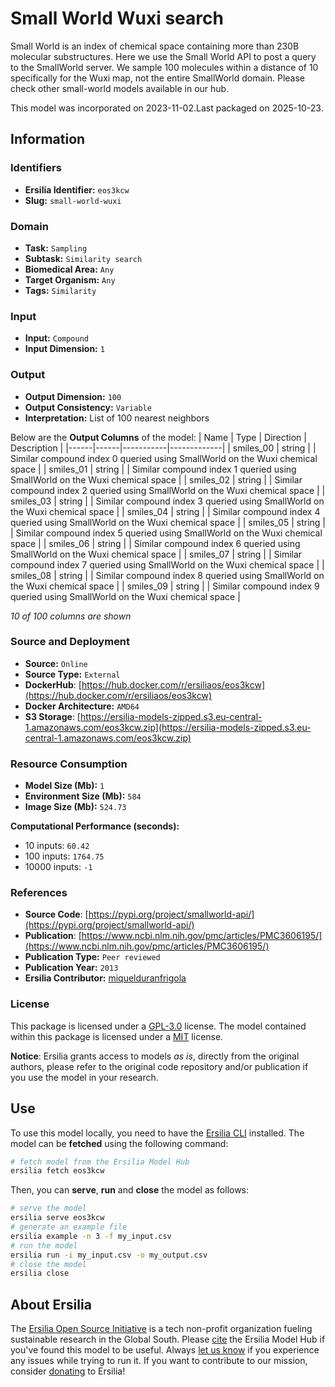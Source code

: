 # Small World Wuxi search

Small World is an index of chemical space containing more than 230B molecular substructures. Here we use the Small World API to post a query to the SmallWorld server. We sample 100 molecules within a distance of 10 specifically for the Wuxi map, not the entire SmallWorld domain. Please check other small-world models available in our hub.

This model was incorporated on 2023-11-02.Last packaged on 2025-10-23.

## Information
### Identifiers
- **Ersilia Identifier:** `eos3kcw`
- **Slug:** `small-world-wuxi`

### Domain
- **Task:** `Sampling`
- **Subtask:** `Similarity search`
- **Biomedical Area:** `Any`
- **Target Organism:** `Any`
- **Tags:** `Similarity`

### Input
- **Input:** `Compound`
- **Input Dimension:** `1`

### Output
- **Output Dimension:** `100`
- **Output Consistency:** `Variable`
- **Interpretation:** List of 100 nearest neighbors

Below are the **Output Columns** of the model:
| Name | Type | Direction | Description |
|------|------|-----------|-------------|
| smiles_00 | string |  | Similar compound index 0 queried using SmallWorld on the Wuxi chemical space |
| smiles_01 | string |  | Similar compound index 1 queried using SmallWorld on the Wuxi chemical space |
| smiles_02 | string |  | Similar compound index 2 queried using SmallWorld on the Wuxi chemical space |
| smiles_03 | string |  | Similar compound index 3 queried using SmallWorld on the Wuxi chemical space |
| smiles_04 | string |  | Similar compound index 4 queried using SmallWorld on the Wuxi chemical space |
| smiles_05 | string |  | Similar compound index 5 queried using SmallWorld on the Wuxi chemical space |
| smiles_06 | string |  | Similar compound index 6 queried using SmallWorld on the Wuxi chemical space |
| smiles_07 | string |  | Similar compound index 7 queried using SmallWorld on the Wuxi chemical space |
| smiles_08 | string |  | Similar compound index 8 queried using SmallWorld on the Wuxi chemical space |
| smiles_09 | string |  | Similar compound index 9 queried using SmallWorld on the Wuxi chemical space |

_10 of 100 columns are shown_
### Source and Deployment
- **Source:** `Online`
- **Source Type:** `External`
- **DockerHub**: [https://hub.docker.com/r/ersiliaos/eos3kcw](https://hub.docker.com/r/ersiliaos/eos3kcw)
- **Docker Architecture:** `AMD64`
- **S3 Storage**: [https://ersilia-models-zipped.s3.eu-central-1.amazonaws.com/eos3kcw.zip](https://ersilia-models-zipped.s3.eu-central-1.amazonaws.com/eos3kcw.zip)

### Resource Consumption
- **Model Size (Mb):** `1`
- **Environment Size (Mb):** `584`
- **Image Size (Mb):** `524.73`

**Computational Performance (seconds):**
- 10 inputs: `60.42`
- 100 inputs: `1764.75`
- 10000 inputs: `-1`

### References
- **Source Code**: [https://pypi.org/project/smallworld-api/](https://pypi.org/project/smallworld-api/)
- **Publication**: [https://www.ncbi.nlm.nih.gov/pmc/articles/PMC3606195/](https://www.ncbi.nlm.nih.gov/pmc/articles/PMC3606195/)
- **Publication Type:** `Peer reviewed`
- **Publication Year:** `2013`
- **Ersilia Contributor:** [miquelduranfrigola](https://github.com/miquelduranfrigola)

### License
This package is licensed under a [GPL-3.0](https://github.com/ersilia-os/ersilia/blob/master/LICENSE) license. The model contained within this package is licensed under a [MIT](LICENSE) license.

**Notice**: Ersilia grants access to models _as is_, directly from the original authors, please refer to the original code repository and/or publication if you use the model in your research.


## Use
To use this model locally, you need to have the [Ersilia CLI](https://github.com/ersilia-os/ersilia) installed.
The model can be **fetched** using the following command:
```bash
# fetch model from the Ersilia Model Hub
ersilia fetch eos3kcw
```
Then, you can **serve**, **run** and **close** the model as follows:
```bash
# serve the model
ersilia serve eos3kcw
# generate an example file
ersilia example -n 3 -f my_input.csv
# run the model
ersilia run -i my_input.csv -o my_output.csv
# close the model
ersilia close
```

## About Ersilia
The [Ersilia Open Source Initiative](https://ersilia.io) is a tech non-profit organization fueling sustainable research in the Global South.
Please [cite](https://github.com/ersilia-os/ersilia/blob/master/CITATION.cff) the Ersilia Model Hub if you've found this model to be useful. Always [let us know](https://github.com/ersilia-os/ersilia/issues) if you experience any issues while trying to run it.
If you want to contribute to our mission, consider [donating](https://www.ersilia.io/donate) to Ersilia!

